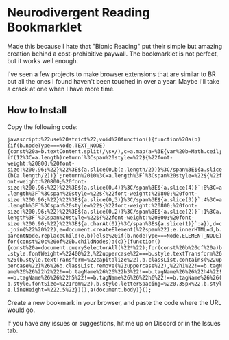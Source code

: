 # Neurodivergent Reading Bookmarklet

Made this because I hate that "Bionic Reading" put their simple but amazing creation behind a cost-prohibitive paywall. The bookmarklet is not perfect, but it works well enough.

I've seen a few projects to make browser extensions that are similar to BR but all the ones I found haven't been touched in over a year. Maybe I'll take a crack at one when I have more time.

## How to Install

Copy the following code:

```javascript:%22use%20strict%22;void%20function(){function%20a(b){if(b.nodeType===Node.TEXT_NODE){const%20a=b.textContent.split(/\s+/),c=a.map(a=%3E{var%20b=Math.ceil;if(12%3C=a.length)return`%3Cspan%20style=%22${%22font-weight:%20800;%20font-size:%200.96;%22}%22%3E${a.slice(0,b(a.length/2))}%3C/span%3E${a.slice(b(a.length/2))}`;return%2010%3C=a.length%3F`%3Cspan%20style=%22${%22font-weight:%20800;%20font-size:%200.96;%22}%22%3E${a.slice(0,4)}%3C/span%3E${a.slice(4)}`:8%3C=a.length%3F`%3Cspan%20style=%22${%22font-weight:%20800;%20font-size:%200.96;%22}%22%3E${a.slice(0,3)}%3C/span%3E${a.slice(3)}`:4%3C=a.length%3F`%3Cspan%20style=%22${%22font-weight:%20800;%20font-size:%200.96;%22}%22%3E${a.slice(0,2)}%3C/span%3E${a.slice(2)}`:1%3Ca.length%3F`%3Cspan%20style=%22${%22font-weight:%20800;%20font-size:%200.96;%22}%22%3E${a.charAt(0)}%3C/span%3E${a.slice(1)}`:a}),d=c.join(%22%20%22),e=document.createElement(%22span%22);e.innerHTML=d,b.parentNode.replaceChild(e,b)}else%20if(b.nodeType===Node.ELEMENT_NODE)for(const%20c%20of%20b.childNodes)a(c)}(function(){const%20a=document.querySelectorAll(%22*%22);for(const%20b%20of%20a)b.style.fontWeight=%22400%22,%22uppercase%22===b.style.textTransform%26%26(b.style.textTransform=%22capitalize%22),b.classList.contains(%22uppercase%22)%26%26b.classList.remove(%22uppercase%22),%22h1%22!==b.tagName%26%26%22h2%22!==b.tagName%26%26%22h3%22!==b.tagName%26%26%22h4%22!==b.tagName%26%26%22h5%22!==b.tagName%26%26%22h6%22!==b.tagName%26%26(b.style.fontSize=%221rem%22),b.style.letterSpacing=%220.35px%22,b.style.lineHeight=%222.5%22})(),a(document.body)}();```


Create a new bookmark in your browser, and paste the code where the URL would go.

If you have any issues or suggestions, hit me up on Discord or in the Issues tab.